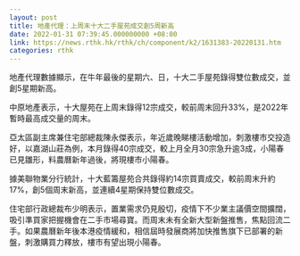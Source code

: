 ```yaml
---
layout: post
title: 地產代理：上周末十大二手屋苑成交創5周新高
date: 2022-01-31 07:39:45.000000000 +08:00
link: https://news.rthk.hk/rthk/ch/component/k2/1631383-20220131.htm
categories: rthk
---
```


地產代理數據顯示，在牛年最後的星期六、日，十大二手屋苑錄得雙位數成交，並創5星期新高。

中原地產表示，十大屋苑在上周末錄得12宗成交，較前周末回升33%，是2022年暫時最高成交量的周末。

亞太區副主席兼住宅部總裁陳永傑表示，年近歲晚睇樓活動增加，刺激樓市交投造好，以嘉湖山莊為例，本月錄得40宗成交，較上月全月30宗急升逾3成，小陽春已見雛形，料農曆新年過後，將現樓市小陽春。

據美聯物業分行統計，十大藍籌屋苑合共錄得約14宗買賣成交，較前周末升約17%，創5個周末新高，並連續4星期保持雙位數成交。

住宅部行政總裁布少明表示，置業需求仍見殷切，疫情下不少業主議價空間擴闊，吸引準買家把握機會在二手市場尋寶。而周末未有全新大型新盤推售，焦點回流二手。如果農曆新年後本港疫情緩和，相信屆時發展商將加快推售旗下已部署的新盤，刺激購買力釋放，樓市有望出現小陽春。
